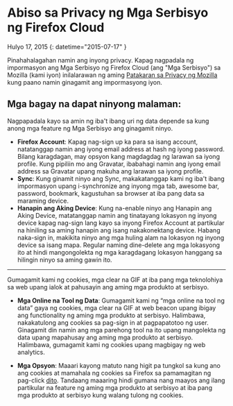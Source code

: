 # Abiso sa Privacy ng Mga Serbisyo ng Firefox Cloud

Hulyo 17, 2015
{: datetime="2015-07-17" }

Pinahahalagahan namin ang inyong privacy. Kapag nagpadala ng impormasyon ang Mga Serbisyo ng Firefox Cloud (ang "Mga Serbisyo") sa Mozilla (kami iyon) inilalarawan ng aming [Patakaran sa Privacy ng Mozilla](https://www.mozilla.org/privacy/) kung paano namin ginagamit ang impormasyong iyon.

## Mga bagay na dapat ninyong malaman:

Nagpapadala kayo sa amin ng iba't ibang uri ng data depende sa kung anong mga feature ng Mga Serbisyo ang ginagamit ninyo.

* **Firefox Account**: Kapag nag-sign up ka para sa isang account, natatanggap namin ang iyong email address at hash ng iyong password. Bilang karagdagan, may opsyon kang magdagdag ng larawan sa iyong profile. Kung pipiliin mo ang Gravatar, ibabahagi namin ang iyong email address sa Gravatar upang makuha ang larawan sa iyong profile.
* **Sync**: Kung ginamit ninyo ang Sync, makakatanggap kami ng iba't ibang impormasyon upang i-synchronize ang inyong mga tab, awesome bar, password, bookmark, kagustuhan sa browser at iba pang data sa maraming device.
* **Hanapin ang Aking Device**: Kung na-enable ninyo ang Hanapin ang Aking Device, matatanggap namin ang tinatayang lokasyon ng inyong device kapag nag-sign lang kayo sa inyong Firefox Account at partikular na hiniling sa aming hanapin ang isang nakakonektang device.  Habang naka-sign in, makikita ninyo ang mga huling alam na lokasyon ng inyong device sa isang mapa.  Regular naming dine-delete ang mga lokasyong ito at hindi mangongolekta ng mga karagdagang lokasyon hanggang sa hilingin ninyo sa aming gawin ito.

---------------------------------------

Gumagamit kami ng cookies, mga clear na GIF at iba pang mga teknolohiya sa web upang ialok at pahusayin ang aming mga produkto at serbisyo.

* **Mga Online na Tool ng Data**: Gumagamit kami ng “mga online na tool ng data” gaya ng cookies, mga clear na GIF at web beacon upang ibigay ang functionality ng aming mga produkto at serbisyo. Halimbawa, nakakatulong ang cookies sa pag-sign in at pagpapatotoo ng user. Ginagamit din namin ang mga parehong tool na ito upang mangolekta ng data upang mapahusay ang aming mga produkto at serbisyo. Halimbawa, gumagamit kami ng cookies upang magbigay ng web analytics.

* **Mga Opsyon**: Maaari kayong matuto nang higit pa tungkol sa kung ano ang cookies at mamahala ng cookies sa Firefox sa pamamagitan ng pag-click [dito](https://support.mozilla.org/kb/cookies-information-websites-store-on-your-computer). Tandaang maaaring hindi gumana nang maayos ang ilang partikular na feature ng aming mga produkto at serbisyo at iba pang mga produkto at serbisyo kung walang tulong ng cookies.
